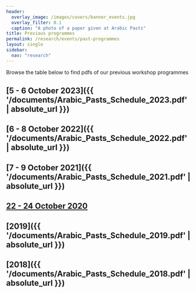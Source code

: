 ```yaml
---
header:
  overlay_image: /images/covers/banner_events.jpg
  overlay_filter: 0.1
  caption: "A photo of a paper given at Arabic Pasts"
title: Previous programmes
permalink: /research/events/past-programmes
layout: single
sidebar:
  nav: "research"
---
```


Browse the table below to find pdfs of our previous workshop programmes

## [5 - 6 October 2023]({{ '/documents/Arabic_Pasts_Schedule_2023.pdf' | absolute_url }}) 
## [6 - 8 October 2022]({{ '/documents/Arabic_Pasts_Schedule_2022.pdf' | absolute_url }}) 
## [7 - 9 October 2021]({{ '/documents/Arabic_Pasts_Schedule_2021.pdf' | absolute_url }}) 
## [22 - 24 October 2020](http://kitab-project.org/wp-content/uploads/2020/09/Arabic-Pasts-Schedule_2020-Programme-Agenda.docx.pdf) 
## [2019]({{ '/documents/Arabic_Pasts_Schedule_2019.pdf' | absolute_url }}) 
## [2018]({{ '/documents/Arabic_Pasts_Schedule_2018.pdf' | absolute_url }}) 

